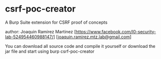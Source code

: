 # csrf-poc-creator
A Burp Suite extension for CSRF proof of concepts

author: Joaquin Ramirez Martinez [https://www.facebook.com/I0-security-lab-524954460988147/] [joaquin.ramirez.mtz.lab@gmail.com]

You can download all source code and compile it yourself or download the jar file and start using burp csrf-poc-creator
